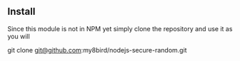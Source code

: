Install
-------
Since this module is not in NPM yet simply clone the repository and use it as you will

git clone git@github.com:my8bird/nodejs-secure-random.git

